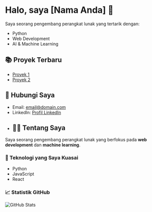 # Halo, saya [Nama Anda] 👋

Saya seorang pengembang perangkat lunak yang tertarik dengan:
- Python
- Web Development
- AI & Machine Learning

## 📚 Proyek Terbaru
- [Proyek 1](https://github.com/username/repository)
- [Proyek 2](https://github.com/username/repository)

## 📧 Hubungi Saya
- Email: [email@domain.com](mailto:email@domain.com)
- LinkedIn: [Profil LinkedIn](https://www.linkedin.com/in/username/)
- ## 👨‍💻 Tentang Saya
Saya seorang pengembang perangkat lunak yang berfokus pada **web development** dan **machine learning**.

### 🔧 Teknologi yang Saya Kuasai
- Python
- JavaScript
- React

### 📈 Statistik GitHub
![GitHub Stats](https://github-readme-stats.vercel.app/api?username=username&show_icons=true)

